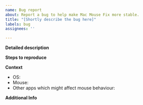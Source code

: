 ```yaml
---
name: Bug report
about: Report a bug to help make Mac Mouse Fix more stable.
title: "[Shortly describe the bug here]"
labels: bug
assignees: ''

---
```


<!-- This template is just a suggestion. Please feel free to leave out sections and deviate from the template in other ways as you see fit -->

**Detailed description**
<!-- 
Describe the bug in more detail here.
-->

**Steps to reproduce**
<!-- 
Give step by step instructions on how to reproduce the bug here.
(Please fill this out if you can reproduce the bug, as it can be very helpful for fixing it.)
-->

**Context**

- OS: <!-- Specify, which macOS version you are using here. -->
- Mouse: <!-- Specify, which brand and model of mouse your are using here: -->
- Other apps which might affect mouse behaviour: <!-- List other apps you have installed that might affect mouse behaviour. Having several such apps installed is a common source of issues. -->


**Additional Info**
<!-- 
Add any extra info that might help fix the issue here.
E.g. console logs, crash reports, or screenshots.

To attach console logs:
1. Go to Console.app > ((Your device name)) 
2. Reproduce the error and note the exact time. 
3. Look for logs occurring at the time of the error. 
4. Copy-paste them into this text field.

To attach crash reports:
1. Go to Console.app > Crash Reports
2. Search for reports whose name contains "legacyLoader", "System Preferences", or "Mouse Fix Helper" 
3. Compress the reports like so: 
    1. Right-click the report you wish to export and choose "Reveal in Finder"
    2. Right-click that report in Finder and choose "Compress ((Filename))"
4. Drag and drop the zip file you just created into this text-field.
-->

<!--  Thanks for helping to make Mac Mouse Fix better! 🚀-->
